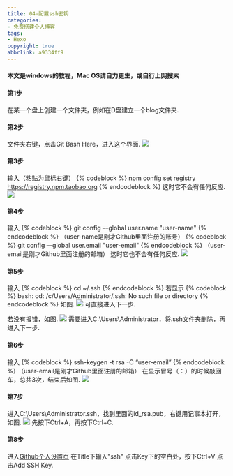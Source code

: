 ```yaml
---
title: 04-配置ssh密钥
categories: 
- 免费搭建个人博客
tags: 
- Hexo
copyright: true
abbrlink: a9334ff9
---
```

#### 本文是windows的教程，Mac OS请自力更生，或自行上网搜索
#### 第1步
在某一个盘上创建一个文件夹，例如在D盘建立一个blog文件夹.
#### 第2步
文件夹右键，点击Git Bash Here，进入这个界面.
![](https://serverless-page-bucket-jm08mud0-1300042459.cos-website.ap-shanghai.myqcloud.com/pic03.jpg)
<!-- more -->
#### 第3步
输入（粘贴为鼠标右键）
{% codeblock %}
npm config set registry https://registry.npm.taobao.org
{% endcodeblock %}
这时它不会有任何反应.
![](https://serverless-page-bucket-jm08mud0-1300042459.cos-website.ap-shanghai.myqcloud.com/pic04.jpg)
#### 第4步
输入
{% codeblock %}
git config –-global user.name "user-name" 
{% endcodeblock %}
（user-name是刚才Github里面注册的账号）
{% codeblock %}
git config –-global user.email "user-email"
{% endcodeblock %}
（user-email是刚才Github里面注册的邮箱）
这时它也不会有任何反应.
![](https://serverless-page-bucket-jm08mud0-1300042459.cos-website.ap-shanghai.myqcloud.com/pic05.jpg)
#### 第5步
输入
{% codeblock %}
cd ~/.ssh
{% endcodeblock %}
  若显示
  {% codeblock %}
  bash: cd: /c/Users/Administrator/.ssh: No such file or directory
  {% endcodeblock %}
  如图.
  ![](https://serverless-page-bucket-jm08mud0-1300042459.cos-website.ap-shanghai.myqcloud.com/pic06.jpg)
  可直接进入下一步.

  若没有报错，如图.
  ![](https://serverless-page-bucket-jm08mud0-1300042459.cos-website.ap-shanghai.myqcloud.com/pic07.jpg)
  需要进入C:\Users\Administrator，将.ssh文件夹删除，再进入下一步.
#### 第6步
输入
{% codeblock %}
ssh-keygen -t rsa -C “user-email”
{% endcodeblock %}
（user-email是刚才Github里面注册的邮箱）
在显示冒号（：）的时候敲回车，总共3次，结束后如图.
![](https://serverless-page-bucket-jm08mud0-1300042459.cos-website.ap-shanghai.myqcloud.com/pic08.jpg)
#### 第7步
进入C:\Users\Administrator\.ssh，找到里面的id_rsa.pub，右键用记事本打开，如图.
![](https://serverless-page-bucket-jm08mud0-1300042459.cos-website.ap-shanghai.myqcloud.com/pic09.jpg)
先按下Ctrl+A，再按下Ctrl+C.
#### 第8步
进入[Github个人设置页](https://github.com/settings/ssh/new)
在Title下输入"ssh"
点击Key下的空白处，按下Ctrl+V
点击Add SSH Key.
